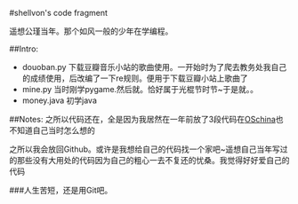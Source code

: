 #shellvon's code fragment

遥想公瑾当年。那个如风一般的少年在学编程。

##Intro:
* douoban.py 下载豆瓣音乐小站的歌曲使用。一开始时为了爬去教务处我自己的成绩使用，后改编了一下re规则。便用于下载豆瓣小站上歌曲了
* mine.py 当时刚学pygame.然后就。恰好属于光棍节时节~于是就。。
* money.java 初学java

##Notes:
之所以代码还在，全是因为我居然在一年前放了3段代码在[OSchina][oschina]也不知道自己当时怎么想的

[oschina]: http://my.oschina.net/shellvon/blog
之所以我会放回Github。或许是我想给自己的代码找一个家吧~遥想自己当年写过的那些没有大用处的代码因为自己的粗心一去不复还的忧桑。我觉得好好爱自己的代码

###人生苦短，还是用Git吧。
